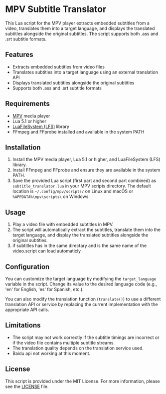 # MPV Subtitle Translator

This Lua script for the MPV player extracts embedded subtitles from a video, translates them into a target language, and displays the translated subtitles alongside the original subtitles. The script supports both .ass and .srt subtitle formats.

## Features

- Extracts embedded subtitles from video files
- Translates subtitles into a target language using an external translation API
- Displays translated subtitles alongside the original subtitles
- Supports both .ass and .srt subtitle formats

## Requirements

- [MPV](https://mpv.io) media player
- Lua 5.1 or higher
- [LuaFileSystem (LFS)](https://keplerproject.github.io/luafilesystem/) library
- FFmpeg and FFprobe installed and available in the system PATH

## Installation

1. Install the MPV media player, Lua 5.1 or higher, and LuaFileSystem (LFS) library.
2. Install FFmpeg and FFprobe and ensure they are available in the system PATH.
3. Save the provided Lua script (first part and second part combined) as `subtitle_translator.lua` in your MPV scripts directory. The default location is `~/.config/mpv/scripts/` on Linux and macOS or `%APPDATA%\mpv\scripts\` on Windows.

## Usage

1. Play a video file with embedded subtitles in MPV.
2. The script will automatically extract the subtitles, translate them into the target language, and display the translated subtitles alongside the original subtitles.
3. if subtitles has in the same directary and is the same name of the video.script can load automaticly

## Configuration

You can customize the target language by modifying the `target_language` variable in the script. Change its value to the desired language code (e.g., 'en' for English, 'es' for Spanish, etc.).

You can also modify the translation function (`translate()`) to use a different translation API or service by replacing the current implementation with the appropriate API calls.

## Limitations

- The script may not work correctly if the subtitle timings are incorrect or if the video file contains multiple subtitle streams.
- The translation quality depends on the translation service used.
- Baidu api not working at this moment.

## License

This script is provided under the MIT License. For more information, please see the [LICENSE](LICENSE) file.
